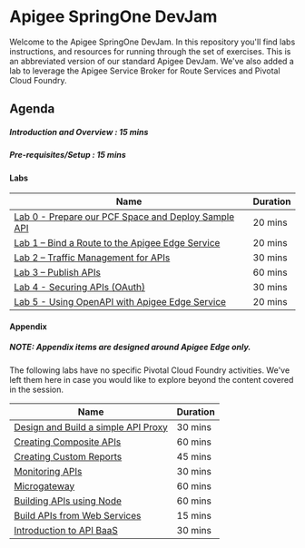 # Apigee SpringOne DevJam

Welcome to the Apigee SpringOne DevJam. In this repository you'll find labs instructions, and resources for running through the set of exercises. This is an abbreviated version of our standard Apigee DevJam. We've also added a lab to leverage the Apigee Service Broker for Route Services and Pivotal Cloud Foundry.

## Agenda

##### Introduction and Overview : 15 mins

##### Pre-requisites/Setup : 15 mins

#### Labs

| Name 										 														                            | Duration 	|
|-------------------------------------------------------------------------------------------------------------------------------|---------	|
| [Lab 0 - Prepare our PCF Space and Deploy Sample API](./Lab%20Guides/Prepare%20PCF)                                                           | 20 mins   |
| [Lab 1 – Bind a Route to the Apigee Edge Service](./Lab%20Guides/Bind%20Route%20Service)  	| 20 mins 	|
| [Lab 2 – Traffic Management for APIs](./Lab%20Guides/Traffic%20Management%20for%20APIs)          			          | 30 mins 	|
| [Lab 3 – Publish APIs](./Lab%20Guides/Publish%20APIs)                         							                    | 60 mins 	|
| [Lab 4 - Securing APIs (OAuth)](./Lab%20Guides/Securing%20APIs%20(OAuth))          			            | 30 mins 	|
| [Lab 5 - Using OpenAPI with Apigee Edge Service](./Lab%20Guides/OpenAPI%20Route%20Services) | 20 mins


#### Appendix
##### NOTE: Appendix items are designed around Apigee Edge only.
The following labs have no specific Pivotal Cloud Foundry activities. We've left them here in case you would like to explore beyond the content covered in the session.

| Name 										 														                            | Duration 	|
|-------------------------------------------------------------------------------------------------------------------------------|---------	|
| [Design and Build a simple API Proxy](./Lab%20Guides/Design%20and%20Build%20a%20simple%20API%20Proxy) | 30 mins|
| [Creating Composite APIs](./Lab%20Guides/Creating%20Composite%20APIs)  	                        | 60 mins 	|
| [Creating Custom Reports](./Lab%20Guides/Creating%20Custom%20Reports) 	                                | 45 mins 	|
| [Monitoring APIs](./Lab%20Guides/Monitoring%20APIs)                         				        | 30 mins 	|
| [Microgateway](./Lab%20Guides/Microgateway) 	                                                    | 60 mins 	|
| [Building APIs using Node](./Lab%20Guides/Building%20APIs%20using%20Node.js)             			| 60 mins 	|
| [Build APIs from Web Services](./Lab%20Guides/Build%20APIs%20from%20Web%20Services)             	| 15 mins 	|
| [Introduction to API BaaS](./Lab%20Guides/Introduction%20to%20API%20BaaS%20(Backend-as-a-Service))      | 30 mins 	|
